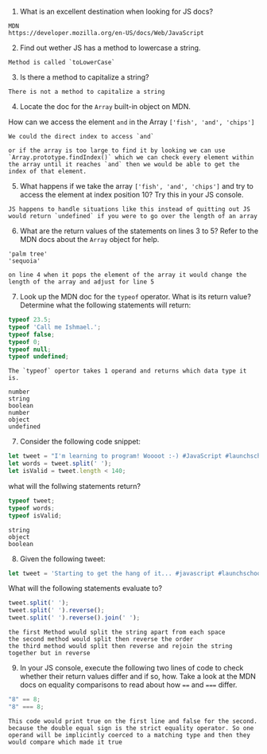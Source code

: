 1. What is an excellent destination when looking for JS docs?

```
MDN
https://developer.mozilla.org/en-US/docs/Web/JavaScript
```

2. Find out wether JS has a method to lowercase a string.

```
Method is called `toLowerCase`
```

3. Is there a method to capitalize a string?

```
There is not a method to capitalize a string
```

4. Locate the doc for the `Array` built-in object on MDN.

How can we access the element `and` in the Array `['fish', 'and', 'chips']`

```
We could the direct index to access `and`

or if the array is too large to find it by looking we can use `Array.prototype.findIndex()` which we can check every element within the array until it reaches `and` then we would be able to get the index of that element.
```

5. What happens if we take the array `['fish', 'and', 'chips']` and try to access the element at index position 10? Try this in your JS console.

```
JS happens to handle situations like this instead of quitting out JS would return `undefined` if you were to go over the length of an array
```

6. What are the return values of the statements on lines 3 to 5? Refer to the MDN docs about the `Array` object for help.

```
'palm tree'
'sequoia'

on line 4 when it pops the element of the array it would change the length of the array and adjust for line 5
```

7. Look up the MDN doc for the `typeof` operator. What is its return value? Determine what the following statements will return:

```JavaScript
typeof 23.5;
typeof 'Call me Ishmael.';
typeof false;
typeof 0;
typeof null;
typeof undefined;
```

```
The `typeof` opertor takes 1 operand and returns which data type it is.

number
string
boolean
number
object
undefined
```

7. Consider the following code snippet:

```JavaScript
let tweet = "I'm learning to program! Woooot :-) #JavaScript #launchschool";
let words = tweet.split(' ');
let isValid = tweet.length < 140;
```

what will the follwing statements return?

```JavaScript
typeof tweet;
typeof words;
typeof isValid;
```

```
string
object
boolean
```

8. Given the following tweet:

```JavaScript
let tweet = 'Starting to get the hang of it... #javascript #launchschool';
```

What will the following statements evaluate to?

```JavaScript
tweet.split(' ');
tweet.split(' ').reverse();
tweet.split(' ').reverse().join(' ');
```

```
the first Method would split the string apart from each space
the second method would split then reverse the order
the third method would split then reverse and rejoin the string together but in reverse
```

9. In your JS console, execute the following two lines of code to check whether their return values differ and if so, how. Take a look at the MDN docs on equality comparisons to read about how `==` and `===` differ.

```javascript
"8" == 8;
"8" === 8;
```

```
This code would print true on the first line and false for the second. because the double equal sign is the strict equality operator. So one operand will be implicintly coerced to a matching type and then they would compare which made it true
```
